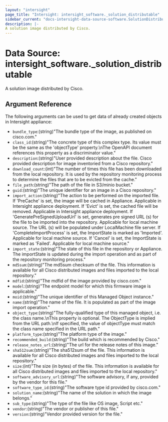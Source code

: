 ```yaml
---
layout: "intersight"
page_title: "Intersight: intersight_software._solution_distributable"
sidebar_current: "docs-intersight-data-source-software.SolutionDistributable"
description: |-
A solution image distributed by Cisco.
---
```


# Data Source: intersight_software._solution_distributable
A solution image distributed by Cisco.
## Argument Reference
The following arguments can be used to get data of already created objects in Intersight appliance:
* `bundle_type`:(string)"The bundle type of the image, as published on cisco.com."
* `class_id`:(string)"The concrete type of this complex type. Its value must be the same as the 'objectType' property.\nThe OpenAPI document references this property as a discriminator value."
* `description`:(string)"User provided description about the file. Cisco provided description for image inventoried from a Cisco repository."
* `download_count`:(int)"The number of times this file has been downloaded from the local repository. It is used by the repository monitoring process to determine the files that are to be evicted from the cache."
* `file_path`:(string)"The path of the file in S3/minio bucket."
* `guid`:(string)"The unique identifier for an image in a Cisco repository."
* `import_action`:(string)"The action to be performed on the imported file. If 'PreCache' is set, the image will be cached in Appliance. Applicable in Intersight appliance deployment. If 'Evict' is set, the cached file will be removed. Applicable in Intersight appliance deployment. If 'GeneratePreSignedUploadUrl' is set, generates pre signed URL (s) for the file to be imported into the repository. Applicable for local machine source. The URL (s) will be populated under LocalMachine file server. If 'CompleteImportProcess' is set, the ImportState is marked as 'Imported'. Applicable for local machine source. If 'Cancel' is set, the ImportState is marked as 'Failed'. Applicable for local machine source."
* `import_state`:(string)"The state  of this file in the repository or Appliance. The importState is updated during the import operation and as part of the repository monitoring process."
* `md5sum`:(string)"The md5sum checksum of the file. This information is available for all Cisco distributed images and files imported to the local repository."
* `mdfid`:(string)"The mdfid of the image provided by cisco.com."
* `model`:(string)"The endpoint model for which this firmware image is applicable."
* `moid`:(string)"The unique identifier of this Managed Object instance."
* `name`:(string)"The name of the file. It is populated as part of the image import operation."
* `object_type`:(string)"The fully-qualified type of this managed object, i.e. the class name.\nThis property is optional. The ObjectType is implied from the URL path.\nIf specified, the value of objectType must match the class name specified in the URL path."
* `platform_type`:(string)"The platform type of the image."
* `recommended_build`:(string)"The build which is recommended by Cisco."
* `release_notes_url`:(string)"The url for the release notes of this image."
* `sha512sum`:(string)"The sha512sum of the file. This information is available for all Cisco distributed images and files imported to the local repository."
* `size`:(int)"The size (in bytes) of the file. This information is available for all Cisco distributed images and files imported to the local repository."
* `software_advisory_url`:(string)"The software advisory, if any, provided by the vendor for this file."
* `software_type_id`:(string)"The software type id provided by cisco.com."
* `solution_name`:(string)"The name of the solution in which the image belongs."
* `sub_type`:(string)"The type of the file like OS image, Script etc."
* `vendor`:(string)"The vendor or publisher of this file."
* `version`:(string)"Vendor provided version for the file."
